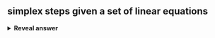 ## simplex steps given a set of linear equations
<details>
<summary><b>Reveal answer</b></summary>
1. convert to slack form<br>2. check if basic solution exists (infeasible if it does not)<br>3. Pivot. Reformulate linear program so basic solution has a greater objective value.<br>- Choose entering variable<br>- Choose exiting variable<br>4. Iterate<br>5. Terminate when all coeffecients of the objective function are negative<br><img src="../../../../../media/paste-e935b2e76134de26fb4c36774397e515125cf9a5.jpg"><br>28 is optimal
</details>
